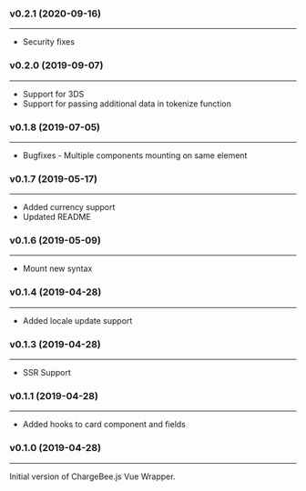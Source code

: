 ### v0.2.1 (2020-09-16)
* * *
* Security fixes

### v0.2.0 (2019-09-07)
* * *
* Support for 3DS
* Support for passing additional data in tokenize function

### v0.1.8 (2019-07-05)
* * *
* Bugfixes - Multiple components mounting on same element

### v0.1.7 (2019-05-17)
* * *
* Added currency support
* Updated README

### v0.1.6 (2019-05-09)
* * *
* Mount new syntax

### v0.1.4 (2019-04-28)
* * *
* Added locale update support

### v0.1.3 (2019-04-28)
* * *
* SSR Support

### v0.1.1  (2019-04-28)
* * *
* Added hooks to card component and fields

### v0.1.0  (2019-04-28)
* * *
Initial version of ChargeBee.js Vue Wrapper.
